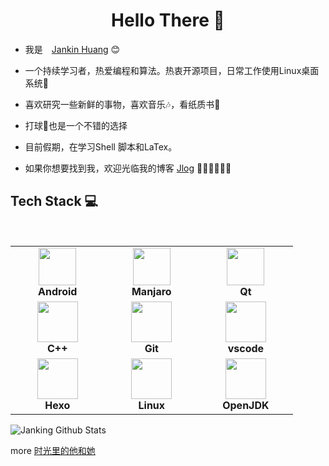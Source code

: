 <h1 align="center"> Hello There 👋 </h1>


* 我是　[Jankin Huang](https://jankinghuang.github.io) :blush:
* 一个持续学习者，热爱编程和算法。热衷开源项目，日常工作使用Linux桌面系统🤔
* 喜欢研究一些新鲜的事物，喜欢音乐🎶，看纸质书📖
* 打球🏀也是一个不错的选择

* 目前假期，在学习Shell 脚本和LaTex。
  

* 如果你想要找到我，欢迎光临我的博客 [Jlog](https://jankinghuang.github.io/) 🎊🎊🎊🎊🎊🎊


## Tech Stack :computer:

<br>
<table>
<tbody>
 <tr>
<td align="center" width="20%">
<div>
<img style="display:block;" height=60px src="https://developer.android.com/studio/images/studio-icon.svg?hl=zh-cn"> 
</div>
<span><b><center>Android</center></b></span> 
</td>

<td align="center" width="20%">
<div>
<img height=60px src="https://manjaro.org/img/logo.svg"> 
</div>
<span><b><center>Manjaro</center></b></span> 
</td>

<td align="center" width="20%">
<div>
<img height=60px src="https://avatars.githubusercontent.com/u/159455?s=200&v=4"> 
</div>
<span><b><center>Qt</center></b></span> 
</td>
</tr>

<tr>
<td align="center" width="20%">
<div>
<img height=65px src="https://isocpp.org/assets/images/cpp_logo.png"> 
</div>
<span><b><center>C++</center></b></span> 
</td>

<td align="center" width="20%">
<div>
<img height=65px src="https://git-scm.com/images/logos/downloads/Git-Logo-2Color.png"> 
</div>
<span><b><center>Git</center></b></span> 
</td>

<td align="center" width="20%">
<div>
<img height=65px src="https://ohmyz.sh/img/plugin-logos/logo-vscode.png"> 
</div>
<span><b><center>vscode</center></b></span> 
</td>
</tr>

<tr>
<td align="center" width="20%">
<div>
<img height=65px src="https://z5gxqa.bn.files.1drv.com/y4mdziN9lf3UshuqMRTHHIIpQFjEUY_ZTWff8osWpaJ55-ylIuA90tGR-YwOP5FJ6RFriMNYdg1rHlRVuZRxyjmK0Wy5E-XWAP4H7XnrhDT2r3RmdOnp3OBuThVToUGAn_ulG8ELaBUwZnTEHDnbs91TVrxx9KCBNOGX08KH6-0sqZY5naVCXBwqwsG-nM4PC2h67i1SUUG6feRy5HC_4nEZg?width=512&height=512&cropmode=none"> 
</div>
<span><b><center>Hexo</center></b></span> 
</td>

<td align="center" width="20%">
<div>
<img height=65px src="https://upload.wikimedia.org/wikipedia/commons/a/af/Tux.png"> 
</div>
<span><b><center>Linux </center></b></span> 
</td>



<td align="center" width="20%">
<div>
<img height=65px src="https://avatars.githubusercontent.com/u/41768318?s=200&v=4"> 
</div>
<span><b><center>OpenJDK</center></b></span> 
</td>
</tr>


</tbody>
</table>


![Janking Github Stats](https://github-readme-stats.vercel.app/api?username=JankingHuang&show_icons=true_color=fff&icon_color=0000FF&text_color=000000&bg_color=ffffff)

 more [时光里的他和她](https://jankinghuang.github.io/about/)

